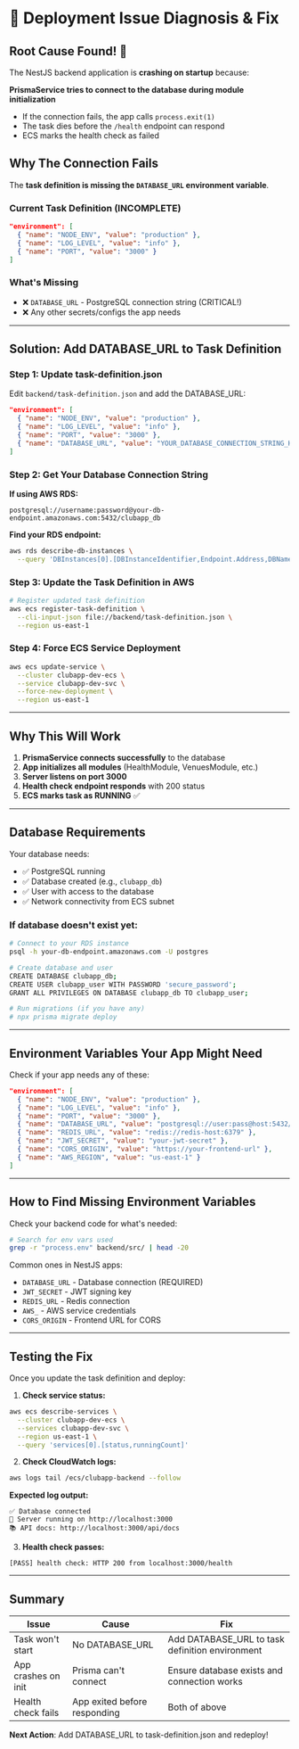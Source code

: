 # 🔴 Deployment Issue Diagnosis & Fix

## Root Cause Found! 🎯

The NestJS backend application is **crashing on startup** because:

**PrismaService tries to connect to the database during module initialization**
- If the connection fails, the app calls `process.exit(1)` 
- The task dies before the `/health` endpoint can respond
- ECS marks the health check as failed

## Why The Connection Fails

The **task definition is missing the `DATABASE_URL` environment variable**.

### Current Task Definition (INCOMPLETE)
```json
"environment": [
  { "name": "NODE_ENV", "value": "production" },
  { "name": "LOG_LEVEL", "value": "info" },
  { "name": "PORT", "value": "3000" }
]
```

### What's Missing
- ❌ `DATABASE_URL` - PostgreSQL connection string (CRITICAL!)
- ❌ Any other secrets/configs the app needs

---

## Solution: Add DATABASE_URL to Task Definition

### Step 1: Update task-definition.json

Edit `backend/task-definition.json` and add the DATABASE_URL:

```json
"environment": [
  { "name": "NODE_ENV", "value": "production" },
  { "name": "LOG_LEVEL", "value": "info" },
  { "name": "PORT", "value": "3000" },
  { "name": "DATABASE_URL", "value": "YOUR_DATABASE_CONNECTION_STRING_HERE" }
]
```

### Step 2: Get Your Database Connection String

**If using AWS RDS:**
```
postgresql://username:password@your-db-endpoint.amazonaws.com:5432/clubapp_db
```

**Find your RDS endpoint:**
```bash
aws rds describe-db-instances \
  --query 'DBInstances[0].[DBInstanceIdentifier,Endpoint.Address,DBName,MasterUsername]'
```

### Step 3: Update the Task Definition in AWS

```bash
# Register updated task definition
aws ecs register-task-definition \
  --cli-input-json file://backend/task-definition.json \
  --region us-east-1
```

### Step 4: Force ECS Service Deployment

```bash
aws ecs update-service \
  --cluster clubapp-dev-ecs \
  --service clubapp-dev-svc \
  --force-new-deployment \
  --region us-east-1
```

---

## Why This Will Work

1. **PrismaService connects successfully** to the database
2. **App initializes all modules** (HealthModule, VenuesModule, etc.)
3. **Server listens on port 3000**
4. **Health check endpoint responds** with 200 status
5. **ECS marks task as RUNNING** ✅

---

## Database Requirements

Your database needs:
- ✅ PostgreSQL running
- ✅ Database created (e.g., `clubapp_db`)
- ✅ User with access to the database
- ✅ Network connectivity from ECS subnet

### If database doesn't exist yet:

```bash
# Connect to your RDS instance
psql -h your-db-endpoint.amazonaws.com -U postgres

# Create database and user
CREATE DATABASE clubapp_db;
CREATE USER clubapp_user WITH PASSWORD 'secure_password';
GRANT ALL PRIVILEGES ON DATABASE clubapp_db TO clubapp_user;

# Run migrations (if you have any)
# npx prisma migrate deploy
```

---

## Environment Variables Your App Might Need

Check if your app needs any of these:

```json
"environment": [
  { "name": "NODE_ENV", "value": "production" },
  { "name": "LOG_LEVEL", "value": "info" },
  { "name": "PORT", "value": "3000" },
  { "name": "DATABASE_URL", "value": "postgresql://user:pass@host:5432/db" },
  { "name": "REDIS_URL", "value": "redis://redis-host:6379" },
  { "name": "JWT_SECRET", "value": "your-jwt-secret" },
  { "name": "CORS_ORIGIN", "value": "https://your-frontend-url" },
  { "name": "AWS_REGION", "value": "us-east-1" }
]
```

---

## How to Find Missing Environment Variables

Check your backend code for what's needed:

```bash
# Search for env vars used
grep -r "process.env" backend/src/ | head -20
```

Common ones in NestJS apps:
- `DATABASE_URL` - Database connection (REQUIRED)
- `JWT_SECRET` - JWT signing key
- `REDIS_URL` - Redis connection
- `AWS_` - AWS service credentials
- `CORS_ORIGIN` - Frontend URL for CORS

---

## Testing the Fix

Once you update the task definition and deploy:

1. **Check service status:**
```bash
aws ecs describe-services \
  --cluster clubapp-dev-ecs \
  --services clubapp-dev-svc \
  --region us-east-1 \
  --query 'services[0].[status,runningCount]'
```

2. **Check CloudWatch logs:**
```bash
aws logs tail /ecs/clubapp-backend --follow
```

**Expected log output:**
```
✅ Database connected
🚀 Server running on http://localhost:3000
📚 API docs: http://localhost:3000/api/docs
```

3. **Health check passes:**
```
[PASS] health check: HTTP 200 from localhost:3000/health
```

---

## Summary

| Issue | Cause | Fix |
|-------|-------|-----|
| Task won't start | No DATABASE_URL | Add DATABASE_URL to task definition environment |
| App crashes on init | Prisma can't connect | Ensure database exists and connection works |
| Health check fails | App exited before responding | Both of above |

**Next Action**: Add DATABASE_URL to task-definition.json and redeploy!
